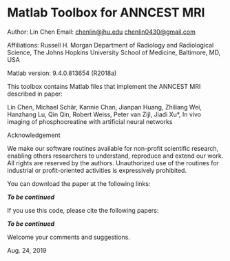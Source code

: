 # Matlab Toolbox for ANNCEST MRI 

Author: Lin Chen
Email: chenlin@jhu.edu      chenlin0430@gmail.com

Affiliations:
Russell H. Morgan Department of Radiology and Radiological Science, The Johns Hopkins University School of Medicine, Baltimore, MD, USA

Matlab version: 9.4.0.813654 (R2018a)

This toolbox contains Matlab files that implement the ANNCEST MRI described in paper:

Lin Chen, Michael Schär, Kannie Chan, Jianpan Huang, Zhiliang Wei, Hanzhang Lu, Qin Qin, Robert Weiss, Peter van Zijl, Jiadi Xu*, In vivo imaging of phosphocreatine with artificial neural networks

Acknowledgement

We make our software routines available for non-profit scientific research, enabling others researchers to understand, reproduce and extend our work. 
All rights are reserved by the authors. Unauthorized use of the routines for industrial or profit-oriented activities is expressively prohibited.

You can download the paper at the following links:

***To be continued***

If you use this code, please cite the following papers:

***To be continued***

Welcome your comments and suggestions.

Aug. 24, 2019
